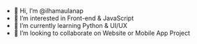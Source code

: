 - 👋 Hi, I’m @ilhamaulanap
- 👀 I’m interested in Front-end & JavaScript
- 🌱 I’m currently learning Python & UI/UX
- 💞️ I’m looking to collaborate on Website or Mobile App Project

<!---
ilhamaulanap/ilhamaulanap is a ✨ special ✨ repository because its `README.md` (this file) appears on your GitHub profile.
You can click the Preview link to take a look at your changes.
--->
